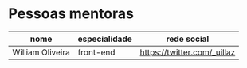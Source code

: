 # Pessoas mentoras


| nome | especialidade | rede social |
| -- | -- | -- |
| William Oliveira | front-end | https://twitter.com/_uillaz
